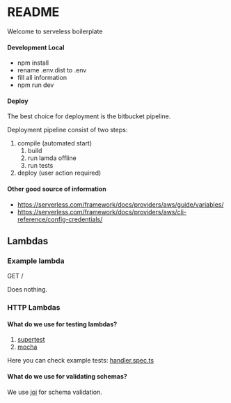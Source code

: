 # README

Welcome to serveless boilerplate

#### Development Local

- npm install
- rename .env.dist to .env
- fill all information
- npm run dev

#### Deploy

The best choice for deployment is the bitbucket pipeline.

Deployment pipeline consist of two steps:
1. compile (automated start)
    1. build
    1. run lamda offline 
    1. run tests
1. deploy (user action required)

#### Other good source of information

- https://serverless.com/framework/docs/providers/aws/guide/variables/
- https://serverless.com/framework/docs/providers/aws/cli-reference/config-credentials/

## Lambdas

### Example lambda

GET /

Does nothing.

### HTTP Lambdas

####  What do we use for testing lambdas?

1. [supertest](https://github.com/visionmedia/supertest#readme)
1. [mocha](https://mochajs.org/)

Here you can check example tests: [handler.spec.ts](lambdas/example-lambda/tests/handler.spec.ts)

#### What do we use for validating schemas?

We use  [joi](https://hapi.dev/module/joi/) for schema validation.